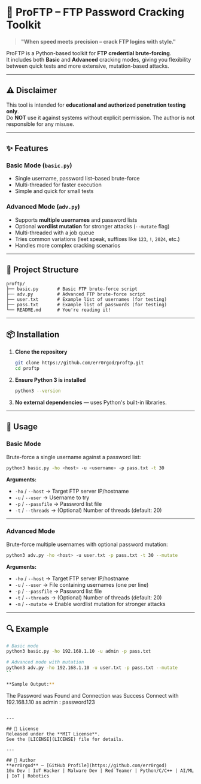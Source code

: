 # 🔐 ProFTP – FTP Password Cracking Toolkit

> **"When speed meets precision – crack FTP logins with style."**

ProFTP is a Python-based toolkit for **FTP credential brute-forcing**.  
It includes both **Basic** and **Advanced** cracking modes, giving you flexibility between quick tests and more extensive, mutation-based attacks.

---

## ⚠️ Disclaimer
This tool is intended for **educational and authorized penetration testing only**.  
Do **NOT** use it against systems without explicit permission. The author is not responsible for any misuse.

---

## ✨ Features

### **Basic Mode (`basic.py`)**
- Single username, password list–based brute-force
- Multi-threaded for faster execution
- Simple and quick for small tests

### **Advanced Mode (`adv.py`)**
- Supports **multiple usernames** and password lists
- Optional **wordlist mutation** for stronger attacks (`--mutate` flag)
- Multi-threaded with a job queue
- Tries common variations (leet speak, suffixes like `123`, `!`, `2024`, etc.)
- Handles more complex cracking scenarios

---

## 📂 Project Structure

```
proftp/
├── basic.py       # Basic FTP brute-force script
├── adv.py         # Advanced FTP brute-force script
├── user.txt       # Example list of usernames (for testing)
├── pass.txt       # Example list of passwords (for testing)
└── README.md      # You're reading it!
```

---

## 📦 Installation

1. **Clone the repository**
   ```bash
   git clone https://github.com/err0rgod/proftp.git
   cd proftp
   ```

2. **Ensure Python 3 is installed**
   ```bash
   python3 --version
   ```

3. **No external dependencies** — uses Python's built-in libraries.

---

## 🚀 Usage

### **Basic Mode**
Brute-force a single username against a password list:
```bash
python3 basic.py -ho <host> -u <username> -p pass.txt -t 30
```
**Arguments:**
- `-ho` / `--host` → Target FTP server IP/hostname
- `-u` / `--user` → Username to try
- `-p` / `--passfile` → Password list file
- `-t` / `--threads` → (Optional) Number of threads (default: 20)

---

### **Advanced Mode**
Brute-force multiple usernames with optional password mutation:
```bash
python3 adv.py -ho <host> -u user.txt -p pass.txt -t 30 --mutate
```
**Arguments:**
- `-ho` / `--host` → Target FTP server IP/hostname
- `-u` / `--user` → File containing usernames (one per line)
- `-p` / `--passfile` → Password list file
- `-t` / `--threads` → (Optional) Number of threads (default: 20)
- `-m` / `--mutate` → Enable wordlist mutation for stronger attacks

---

## 🔍 Example
```bash
# Basic mode
python3 basic.py -ho 192.168.1.10 -u admin -p pass.txt

# Advanced mode with mutation
python3 adv.py -ho 192.168.1.10 -u user.txt -p pass.txt --mutate
``

**Sample Output:**
```
 The Password was Found and Connection was Success
 Connect with 192.168.1.10 as admin  :   password123
```

---

## 📜 License
Released under the **MIT License**.  
See the [LICENSE](LICENSE) file for details.

---

## 👤 Author
**err0rgod** – [GitHub Profile](https://github.com/err0rgod)  
10x Dev | IoT Hacker | Malware Dev | Red Teamer | Python/C/C++ | AI/ML | IoT | Robotics
